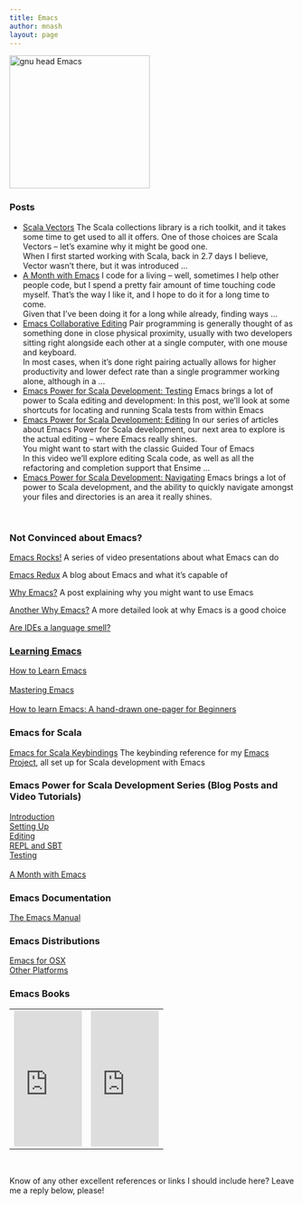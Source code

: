 ```yaml
---
title: Emacs
author: mnash
layout: page
---
```

<p><a href="http://jglobal.com/wp-content/uploads/2013/06/gnu-head.jpg"><img class=" wp-image-2084 alignleft" alt="gnu head Emacs" src="http://jglobal.com/wp-content/uploads/2013/06/gnu-head.jpg" width="248" height="235" title="Emacs" /></a></p>
<h3>Posts</h3>
<ul class="lcp_catlist" id="lcp_instance_0">
<li><a href="http://jglobal.com/scala-vectors/" title="Scala Vectors">Scala Vectors</a>  The Scala collections library is a rich toolkit, and it takes some time to get used to all it offers. One of those choices are Scala Vectors &#8211; let&#8217;s examine why it might be good one.<br />
When I first started working with Scala, back in 2.7 days I believe, Vector wasn&#8217;t there, but it was introduced &#8230;</li>
<li><a href="http://jglobal.com/a-month-with-emacs/" title="A Month with Emacs">A Month with Emacs</a>  I code for a living &#8211; well, sometimes I help other people code, but I spend a pretty fair amount of time touching code myself. That&#8217;s the way I like it, and I hope to do it for a long time to come.<br />
Given that I&#8217;ve been doing it for a long while already, finding ways &#8230;</li>
<li><a href="http://jglobal.com/emacs-collaborative-editing/" title="Emacs Collaborative Editing">Emacs Collaborative Editing</a>  Pair programming is generally thought of as something done in close physical proximity, usually with two developers sitting right alongside each other at a single computer, with one mouse and keyboard.<br />
In most cases, when it&#8217;s done right pairing actually allows for higher productivity and lower defect rate than a single programmer working alone, although in a &#8230;</li>
<li><a href="http://jglobal.com/emacs-power-for-scala-development-testing/" title="Emacs Power for Scala Development: Testing">Emacs Power for Scala Development: Testing</a>  Emacs brings a lot of power to Scala editing and development: In this post, we&#8217;ll look at some shortcuts for locating and running Scala tests from within Emacs
</li>
<li><a href="http://jglobal.com/emacs-power-for-scala-development-editing/" title="Emacs Power for Scala Development: Editing">Emacs Power for Scala Development: Editing</a>  In our series of articles about Emacs Power for Scala development, our next area to explore is the actual editing &#8211; where Emacs really shines.<br />
You might want to start with the classic Guided Tour of Emacs<br />
In this video we&#8217;ll explore editing Scala code, as well as all the refactoring and completion support that Ensime &#8230;</li>
<li><a href="http://jglobal.com/emacs-power-for-scala-development-navigating/" title="Emacs Power for Scala Development: Navigating">Emacs Power for Scala Development: Navigating</a>  Emacs brings a lot of power to Scala development, and the ability to quickly navigate amongst your files and directories is an area it really shines.
</li>
</ul>
<p><br/></p>
<h3>Not Convinced about Emacs?</h3>
<p><a href="http://emacsrocks.com/" target="_new">Emacs Rocks!</a> A series of video presentations about what Emacs can do</p>
<p><a href="http://emacsredux.com/" target="_new">Emacs Redux</a> A blog about Emacs and what it&#8217;s capable of</p>
<p><a href="http://batsov.com/articles/2011/11/19/why-emacs/" target="_new">Why Emacs?</a> A post explaining why you might want to use Emacs</p>
<p><a href="http://emacslife.wordpress.com/why-emacs/" target="_new">Another Why Emacs?</a> A more detailed look at why Emacs is a good choice</p>
<p><a href="http://www.recursivity.com/blog/2012/10/28/ides-are-a-language-smell/">Are IDEs a language smell?</p>
<h3>Learning Emacs</h3>
<p><a href="http://david.rothlis.net/emacs/howtolearn.html" target="_new">How to Learn Emacs</a><br/><br />
<a href="http://www.masteringemacs.org/reading-guide/" target="_new">Mastering Emacs</a><br/><br />
<a href="http://sachachua.com/blog/2013/05/how-to-learn-emacs-a-hand-drawn-one-pager-for-beginners/" target="_new">How to learn Emacs: A hand-drawn one-pager for Beginners</a></p>
<h3>Emacs for Scala</h3>
<p><a href="/emacs-for-scala-keybindings/" target="_new">Emacs for Scala Keybindings</a> The keybinding reference for my <a href="https://github.com/michaelpnash/emacs-for-scala" target="_new">Emacs Project</a>, all set up for Scala development with Emacs</p>
<h3></h3>
<h3>Emacs Power for Scala Development Series (Blog Posts and Video Tutorials)</h3>
<p><a href="http://jglobal.com/emacs-power-for-scala-development/" target="_new">Introduction</a><br />
<a href="http://jglobal.com/emacs-power-for-scala-development-setting-up/" target="_new">Setting Up</a><br />
<a href="/emacs-power-for-scala-development-editing/" target="_new">Editing</a><br />
<a href="/emacs-power-for-scala-development-repl/" target="_new">REPL and SBT</a><br />
<a href="/emacs-power-for-scala-development‎-testing/" target="_new">Testing</a><br/><br />
<a href="/a-month-with-emacs/" target="_new">A Month with Emacs</a><br/></p>
<h3>Emacs Documentation</h3>
<p><a href="http://www.gnu.org/software/emacs/manual/" target="_new">The Emacs Manual</a></p>
<h3>Emacs Distributions</h3>
<p><a href="http://emacsformacosx.com/" target="_new">Emacs for OSX</a><br />
<a href="http://www.gnu.org/software/emacs/#Obtaining">Other Platforms</a></p>
<h3>Emacs Books</h3>
<table border="0">
<tr>
<td><iframe src="http://rcm.amazon.com/e/cm?t=jglobalcom-20&#038;o=1&#038;p=8&#038;l=as1&#038;asins=B005OTDNLK&#038;ref=tf_til&#038;fc1=000000&#038;IS2=1&#038;lt1=_blank&#038;m=amazon&#038;lc1=0000FF&#038;bc1=000000&#038;bg1=FFFFFF&#038;f=ifr" style="width:120px;height:240px;" scrolling="no" marginwidth="0" marginheight="0" frameborder="0"></iframe></td>
<td><iframe src="http://rcm.amazon.com/e/cm?t=jglobalcom-20&#038;o=1&#038;p=8&#038;l=as1&#038;asins=1565924967&#038;ref=tf_til&#038;fc1=000000&#038;IS2=1&#038;lt1=_blank&#038;m=amazon&#038;lc1=0000FF&#038;bc1=000000&#038;bg1=FFFFFF&#038;f=ifr" style="width:120px;height:240px;" scrolling="no" marginwidth="0" marginheight="0" frameborder="0"></iframe></td>
</tr>
</table>
<p>&nbsp;</p>
<p>Know of any other excellent references or links I should include here? Leave me a reply below, please!</p>
<p>&nbsp;</p>
